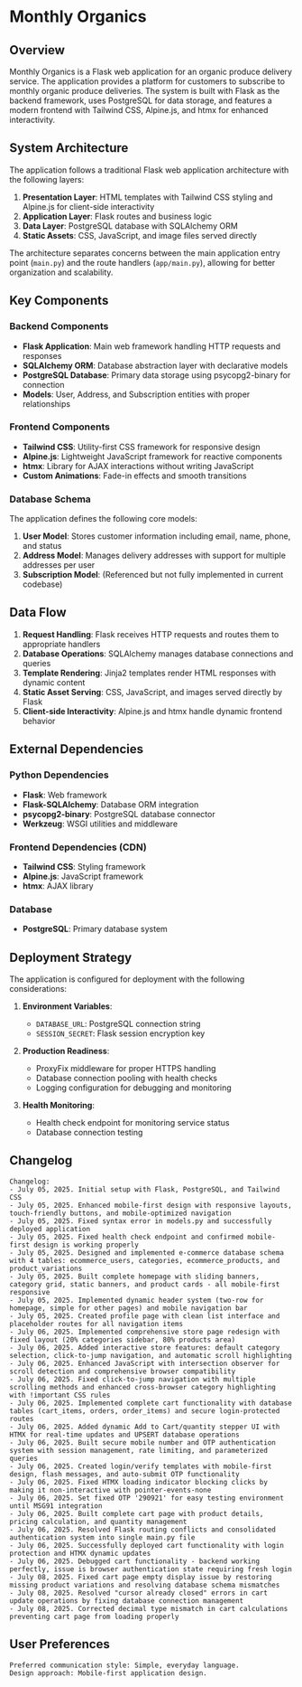 # Monthly Organics

## Overview

Monthly Organics is a Flask web application for an organic produce delivery service. The application provides a platform for customers to subscribe to monthly organic produce deliveries. The system is built with Flask as the backend framework, uses PostgreSQL for data storage, and features a modern frontend with Tailwind CSS, Alpine.js, and htmx for enhanced interactivity.

## System Architecture

The application follows a traditional Flask web application architecture with the following layers:

1. **Presentation Layer**: HTML templates with Tailwind CSS styling and Alpine.js for client-side interactivity
2. **Application Layer**: Flask routes and business logic
3. **Data Layer**: PostgreSQL database with SQLAlchemy ORM
4. **Static Assets**: CSS, JavaScript, and image files served directly

The architecture separates concerns between the main application entry point (`main.py`) and the route handlers (`app/main.py`), allowing for better organization and scalability.

## Key Components

### Backend Components

- **Flask Application**: Main web framework handling HTTP requests and responses
- **SQLAlchemy ORM**: Database abstraction layer with declarative models
- **PostgreSQL Database**: Primary data storage using psycopg2-binary for connection
- **Models**: User, Address, and Subscription entities with proper relationships

### Frontend Components

- **Tailwind CSS**: Utility-first CSS framework for responsive design
- **Alpine.js**: Lightweight JavaScript framework for reactive components
- **htmx**: Library for AJAX interactions without writing JavaScript
- **Custom Animations**: Fade-in effects and smooth transitions

### Database Schema

The application defines the following core models:

1. **User Model**: Stores customer information including email, name, phone, and status
2. **Address Model**: Manages delivery addresses with support for multiple addresses per user
3. **Subscription Model**: (Referenced but not fully implemented in current codebase)

## Data Flow

1. **Request Handling**: Flask receives HTTP requests and routes them to appropriate handlers
2. **Database Operations**: SQLAlchemy manages database connections and queries
3. **Template Rendering**: Jinja2 templates render HTML responses with dynamic content
4. **Static Asset Serving**: CSS, JavaScript, and images served directly by Flask
5. **Client-side Interactivity**: Alpine.js and htmx handle dynamic frontend behavior

## External Dependencies

### Python Dependencies
- **Flask**: Web framework
- **Flask-SQLAlchemy**: Database ORM integration
- **psycopg2-binary**: PostgreSQL database connector
- **Werkzeug**: WSGI utilities and middleware

### Frontend Dependencies (CDN)
- **Tailwind CSS**: Styling framework
- **Alpine.js**: JavaScript framework
- **htmx**: AJAX library

### Database
- **PostgreSQL**: Primary database system

## Deployment Strategy

The application is configured for deployment with the following considerations:

1. **Environment Variables**: 
   - `DATABASE_URL`: PostgreSQL connection string
   - `SESSION_SECRET`: Flask session encryption key

2. **Production Readiness**:
   - ProxyFix middleware for proper HTTPS handling
   - Database connection pooling with health checks
   - Logging configuration for debugging and monitoring

3. **Health Monitoring**:
   - Health check endpoint for monitoring service status
   - Database connection testing

## Changelog

```
Changelog:
- July 05, 2025. Initial setup with Flask, PostgreSQL, and Tailwind CSS
- July 05, 2025. Enhanced mobile-first design with responsive layouts, touch-friendly buttons, and mobile-optimized navigation
- July 05, 2025. Fixed syntax error in models.py and successfully deployed application
- July 05, 2025. Fixed health check endpoint and confirmed mobile-first design is working properly
- July 05, 2025. Designed and implemented e-commerce database schema with 4 tables: ecommerce_users, categories, ecommerce_products, and product_variations
- July 05, 2025. Built complete homepage with sliding banners, category grid, static banners, and product cards - all mobile-first responsive
- July 05, 2025. Implemented dynamic header system (two-row for homepage, simple for other pages) and mobile navigation bar
- July 05, 2025. Created profile page with clean list interface and placeholder routes for all navigation items
- July 06, 2025. Implemented comprehensive store page redesign with fixed layout (20% categories sidebar, 80% products area)
- July 06, 2025. Added interactive store features: default category selection, click-to-jump navigation, and automatic scroll highlighting
- July 06, 2025. Enhanced JavaScript with intersection observer for scroll detection and comprehensive browser compatibility
- July 06, 2025. Fixed click-to-jump navigation with multiple scrolling methods and enhanced cross-browser category highlighting with !important CSS rules
- July 06, 2025. Implemented complete cart functionality with database tables (cart_items, orders, order_items) and secure login-protected routes
- July 06, 2025. Added dynamic Add to Cart/quantity stepper UI with HTMX for real-time updates and UPSERT database operations
- July 06, 2025. Built secure mobile number and OTP authentication system with session management, rate limiting, and parameterized queries
- July 06, 2025. Created login/verify templates with mobile-first design, flash messages, and auto-submit OTP functionality
- July 06, 2025. Fixed HTMX loading indicator blocking clicks by making it non-interactive with pointer-events-none
- July 06, 2025. Set fixed OTP '290921' for easy testing environment until MSG91 integration
- July 06, 2025. Built complete cart page with product details, pricing calculation, and quantity management
- July 06, 2025. Resolved Flask routing conflicts and consolidated authentication system into single main.py file
- July 06, 2025. Successfully deployed cart functionality with login protection and HTMX dynamic updates
- July 06, 2025. Debugged cart functionality - backend working perfectly, issue is browser authentication state requiring fresh login
- July 08, 2025. Fixed cart page empty display issue by restoring missing product variations and resolving database schema mismatches
- July 08, 2025. Resolved "cursor already closed" errors in cart update operations by fixing database connection management
- July 08, 2025. Corrected decimal type mismatch in cart calculations preventing cart page from loading properly
```

## User Preferences

```
Preferred communication style: Simple, everyday language.
Design approach: Mobile-first application design.
```